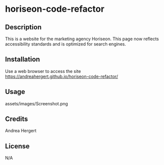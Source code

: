 # horiseon-code-refactor

## Description
This is a website for the marketing agency Horiseon. This page now reflects accessibility standards and is optimized for search engines.

## Installation
Use a web browser to access the site https://andreahergert.github.io/horiseon-code-refactor/


## Usage
assets/images/Screenshot.png


## Credits
Andrea Hergert

## License
N/A